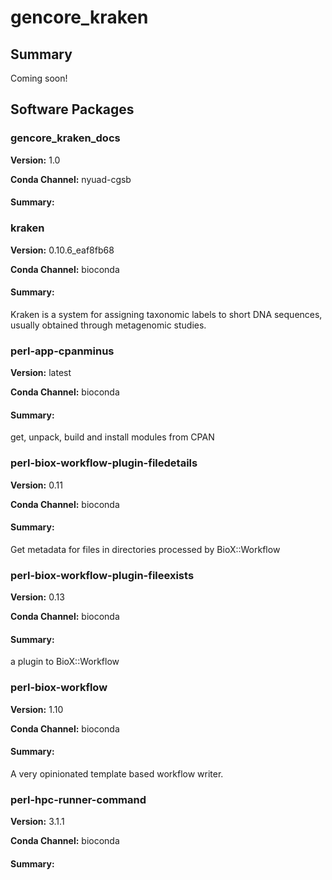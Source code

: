 # gencore_kraken
## Summary

Coming soon!

## Software Packages

### gencore_kraken_docs
**Version:** 1.0

**Conda Channel:** nyuad-cgsb

#### Summary:




### kraken
**Version:** 0.10.6_eaf8fb68

**Conda Channel:** bioconda

#### Summary:
Kraken is a system for assigning taxonomic labels to short DNA sequences, usually obtained through metagenomic studies.



### perl-app-cpanminus
**Version:** latest

**Conda Channel:** bioconda

#### Summary:
get, unpack, build and install modules from CPAN



### perl-biox-workflow-plugin-filedetails
**Version:** 0.11

**Conda Channel:** bioconda

#### Summary:
Get metadata for files in directories processed by BioX::Workflow



### perl-biox-workflow-plugin-fileexists
**Version:** 0.13

**Conda Channel:** bioconda

#### Summary:
a plugin to BioX::Workflow



### perl-biox-workflow
**Version:** 1.10

**Conda Channel:** bioconda

#### Summary:
A very opinionated template based workflow writer.



### perl-hpc-runner-command
**Version:** 3.1.1

**Conda Channel:** bioconda

#### Summary:




